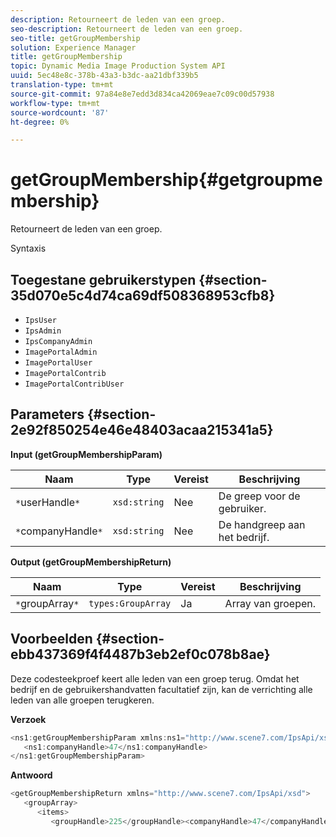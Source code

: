 ```yaml
---
description: Retourneert de leden van een groep.
seo-description: Retourneert de leden van een groep.
seo-title: getGroupMembership
solution: Experience Manager
title: getGroupMembership
topic: Dynamic Media Image Production System API
uuid: 5ec48e8c-378b-43a3-b3dc-aa21dbf339b5
translation-type: tm+mt
source-git-commit: 97a84e8e7edd3d834ca42069eae7c09c00d57938
workflow-type: tm+mt
source-wordcount: '87'
ht-degree: 0%

---
```



# getGroupMembership{#getgroupmembership}

Retourneert de leden van een groep.

Syntaxis

## Toegestane gebruikerstypen {#section-35d070e5c4d74ca69df508368953cfb8}

* `IpsUser`
* `IpsAdmin`
* `IpsCompanyAdmin`
* `ImagePortalAdmin`
* `ImagePortalUser`
* `ImagePortalContrib`
* `ImagePortalContribUser`

## Parameters {#section-2e92f850254e46e48403acaa215341a5}

**Input (getGroupMembershipParam)**

| Naam | Type | Vereist | Beschrijving |
|---|---|---|---|
| `*`userHandle`*` | `xsd:string` | Nee | De greep voor de gebruiker. |
| `*`companyHandle`*` | `xsd:string` | Nee | De handgreep aan het bedrijf. |

**Output (getGroupMembershipReturn)**

| Naam | Type | Vereist | Beschrijving |
|---|---|---|---|
| `*`groupArray`*` | `types:GroupArray` | Ja | Array van groepen. |

## Voorbeelden {#section-ebb437369f4f4487b3eb2ef0c078b8ae}

Deze codesteekproef keert alle leden van een groep terug. Omdat het bedrijf en de gebruikershandvatten facultatief zijn, kan de verrichting alle leden van alle groepen terugkeren.

**Verzoek**

```java
<ns1:getGroupMembershipParam xmlns:ns1="http://www.scene7.com/IpsApi/xsd">
   <ns1:companyHandle>47</ns1:companyHandle>
</ns1:getGroupMembershipParam>
```

**Antwoord**

```java
<getGroupMembershipReturn xmlns="http://www.scene7.com/IpsApi/xsd">
   <groupArray>
      <items>
         <groupHandle>225</groupHandle><companyHandle>47</companyHandle><name>MyGroup</name><isSystemDefined>false</isSystemDefined></items></groupArray></getGroupMembershipReturn>
```

